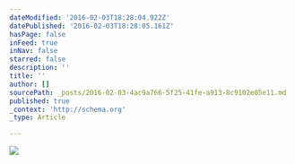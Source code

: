 ```yaml
---
dateModified: '2016-02-03T18:28:04.922Z'
datePublished: '2016-02-03T18:28:05.161Z'
hasPage: false
inFeed: true
inNav: false
starred: false
description: ''
title: ''
author: []
sourcePath: _posts/2016-02-03-4ac9a766-5f25-41fe-a913-8c9102e05e11.md
published: true
_context: 'http://schema.org'
_type: Article

---
```

![](https://the-grid-user-content.s3-us-west-2.amazonaws.com/f95d21c8-2495-499c-81ef-4021d6e25e13.png)